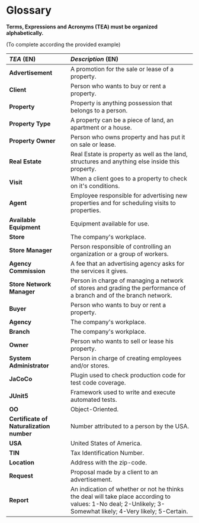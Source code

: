 # Glossary

**Terms, Expressions and Acronyms (TEA) must be organized alphabetically.**

(To complete according the provided example)

| **_TEA_** (EN)                           | **_Description_** (EN)                                                                                                                                      |                                       
|:-----------------------------------------|:------------------------------------------------------------------------------------------------------------------------------------------------------------|
| **Advertisement**                        | A promotion for the sale or lease of a property.                                                                                                            |
| **Client**                               | Person who wants to buy or rent a property.                                                                                                                 |
| **Property**                             | Property is anything possession that belongs to a person.                                                                                                   |
| **Property Type**                        | A property can be a piece of land, an apartment or a house.                                                                                                 |
| **Property Owner**                       | Person who owns property and has put it on sale or lease.                                                                                                   |
| **Real Estate**                          | Real Estate is property as well as the land, structures and anything else inside this property.                                                             |
| **Visit**                                | When a client goes to a property to check on it's conditions.                                                                                               |
| **Agent**                                | Employee responsible for advertising new properties and for scheduling visits to properties.                                                                |
| **Available Equipment**                  | Equipment available for use.                                                                                                                                |
| **Store**                                | The company's workplace.                                                                                                                                    |
| **Store Manager**                        | Person responsible of controlling an organization or a group of workers.                                                                                    |
| **Agency Commission**                    | A fee that an advertising agency asks for the services it gives.                                                                                            |
| **Store Network Manager**                | Person in charge of managing a network of stores and grading the performance of a branch and of the branch network.                                         |
| **Buyer**                                | Person who wants to buy or rent a property.                                                                                                                 |
| **Agency**                               | The company's workplace.                                                                                                                                    |
| **Branch**                               | The company's workplace.                                                                                                                                    |
| **Owner**                                | Person who wants to sell or lease his property.                                                                                                             |
| **System Administrator**                 | Person in charge of creating employees and/or stores.                                                                                                       |
| **JaCoCo**                               | Plugin used to check production code for test code coverage.                                                                                                |
| **JUnit5**                               | Framework used to write and execute automated tests.                                                                                                        |
| **OO**                                   | Object-Oriented.                                                                                                                                            |
| **Certificate of Naturalization number** | Number attributed to a person by the USA.                                                                                                                   |
| **USA**                                  | United States of America.                                                                                                                                   |
| **TIN**                                  | Tax Identification Number.                                                                                                                                  |
| **Location**                             | Address with the zip-code.                                                                                                                                  |
| **Request**                              | Proposal made by a client to an advertisement.                                                                                                              |
| **Report**                               | An indication of whether or not he thinks the deal will take place according to values: 1-No deal; 2-Unlikely; 3-Somewhat likely; 4-Very likely; 5-Certain. |




